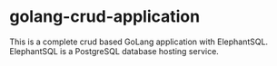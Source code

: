 # golang-crud-application
This is a complete crud based GoLang application with ElephantSQL. ElephantSQL is a PostgreSQL database hosting service.
